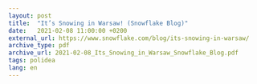 ```yaml
---
layout: post
title:  "It’s Snowing in Warsaw! (Snowflake Blog)"
date:   2021-02-08 11:00:00 +0200
external_url: https://www.snowflake.com/blog/its-snowing-in-warsaw/
archive_type: pdf
archive_url: 2021-02-08_Its_Snowing_in_Warsaw_Snowflake_Blog.pdf
tags: polidea
lang: en
---
```

